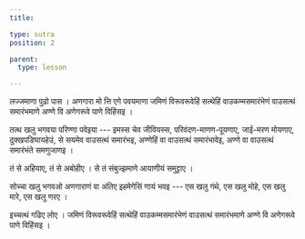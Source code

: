 ```yaml
---
title: 

type: sutra
position: 2

parent:
  type: lesson

---
```


लज्जमाणा पुढो पास । अणगारा मो त्ति एगे पवयमाणा जमिणं विरूवरूवेहिं सत्थेहिं वाउकम्मसमारंभेणं वाउसत्थं समारंभमाणे अण्णे वि अणेगरूवे पाणे विहिंसइ । 

तत्थ खलु भगवया परिण्णा पवेइया --- इमस्स चेव जीवियस्स, परिवंदण-माणण-पूयणाए, जाई-मरण मोयणाए, दुक्खपडिघायहेउं, से सयमेव वाउसत्थं समारंभइ, अण्णेहिं वा वाउसत्थं समारंभावेइ, अण्णे वा वाउसत्थं समारंभंते समणुजाणइ । 

तं से अहियाए, तं से अबोहीए । से तं संबुज्झमाणे आयाणीयं समुट्टाए । 

सोच्चा खलु भगवओ अणगाराणं वा अंतिए इहमेगेसिं णायं भवइ --- एस खलु गंथे, एस खलु मोहे, एस खलु मारे, एस खलु णरए । 

इच्चत्थं गढिए लोए । जमिणं विरूवरूवेहिं सत्थेहिं वाउकम्मसमारंभेणं वाउसत्थं समारंभमाणे अण्णे वि अणेगरूवे पाणे विहिंसइ ।